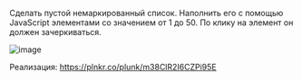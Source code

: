 Сделать пустой немаркированный список.
Наполнить его с помощью JavaScript элементами со значением от 1 до 50.
По клику на элемент он должен зачеркиваться.

![image](https://github.com/Lustrik/JS-CSS-HTML-5/assets/137787455/7c6c0e75-b4b5-4b54-ba08-b98e7d3ab4a2)

Реализация:
https://plnkr.co/plunk/m38ClR2I6CZPi95E
